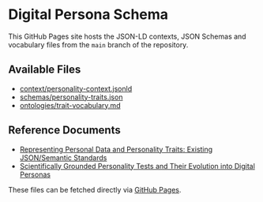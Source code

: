 # Digital Persona Schema

This GitHub Pages site hosts the JSON-LD contexts, JSON Schemas and vocabulary files from the `main` branch of the repository.

## Available Files

- [context/personality-context.jsonld](schema/context/personality-context.jsonld)
- [schemas/personality-traits.json](schema/schemas/personality-traits.json)
- [ontologies/trait-vocabulary.md](schema/ontologies/trait-vocabulary.md)

## Reference Documents

- [Representing Personal Data and Personality Traits: Existing JSON/Semantic Standards](Representing%20Personal%20Data%20and%20Personality%20Traits%20-%20Existing%20JSON-Semantic%20Standards.md)
- [Scientifically Grounded Personality Tests and Their Evolution into Digital Personas](Scientifically%20Grounded%20Personality%20Tests%20and%20Their%20Evolution%20into%20Digital%20Personas.md)

These files can be fetched directly via [GitHub Pages](https://hackshaven.github.io/digital-persona/).

